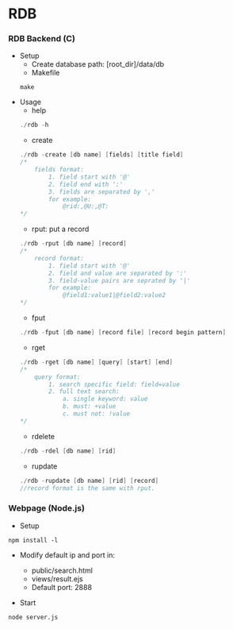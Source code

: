 # RDB
### RDB Backend (C)
+ Setup
	+ Create database path: [root_dir]/data/db
	+ Makefile
	```
	make
	```
+ Usage
	+ help
	```C
	./rdb -h
	```
	+ create
	```C
	./rdb -create [db name] [fields] [title field]
	/* 
		fields format: 
			1. field start with '@'
			2. field end with ':'
			3. fields are separated by ','
			for example:
				@rid:,@U:,@T:
	*/
	```
	+ rput: put a record
	```C
	./rdb -rput [db name] [record]
	/* 
		record format:
			1. field start with '@'
			2. field and value are separated by ':'
			3. field-value pairs are seprated by '|'
			for example:
				@field1:value1|@field2:value2
	*/
	```
	+ fput
	```C
	./rdb -fput [db name] [record file] [record begin pattern]
	```
	+ rget
	```C
	./rdb -rget [db name] [query] [start] [end]
	/*
		query format:
			1. search specific field: field=value
			2. full text search:
				a. single keyword: value
				b. must: +value
				c. must not: !value
	*/
	```
	+ rdelete
	```C
	./rdb -rdel [db name] [rid]
	```
	+ rupdate
	```C
	./rdb -rupdate [db name] [rid] [record]
	//record format is the same with rput.
	```

### Webpage (Node.js)
+ Setup
```
npm install -l
```
+ Modify default ip and port in:
	+ public/search.html
	+ views/result.ejs
	+ Default port: 2888

+ Start
```
node server.js
```
